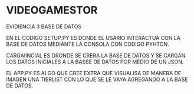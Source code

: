 # VIDEOGAMESTOR
EVIDIENCIA 3 BASE DE DATOS


EN EL CODIGO SETUP.PY ES DONDE EL USARIO INTERACTUA CON LA BASE DE DATOS MEDIANTE LA CONSOLA CON CODIGO PYHTON.

CARGAIINCIAL ES DRONDE SE CRERA LA BASE DE DATOS Y SE CARGAN LOS DATOS INICIALES A LA BASSE DE DATOS POR MEDIO DE UN JSON.

EL APP.PY ES ALGO QUE CREE EXTRA QUE VISUALISA DE MANERA DE IMAGEN UNA TIERLIST CON LO QUE SE LE VAYA AGREGANDO A LA BASE DE DATOS.
